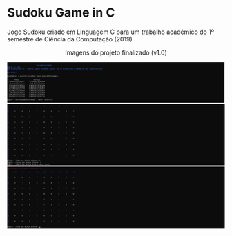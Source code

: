 # Sudoku Game in C
Jogo Sudoku criado em Linguagem C para um trabalho acadêmico do 1º semestre de Ciência da Computação (2019)

<div align=center>
  <p>Imagens do projeto finalizado (v1.0)</p>
  <img src="./project_images/menu.png">
  <img src="./project_images/game1.png">
  <img src="./project_images/game2.png">
</div>

